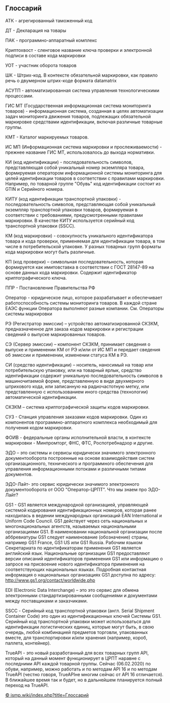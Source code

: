## Глоссарий

АТК - агрегированный таможенный код

ДТ - Декларация на товары

ПАК - программно-аппаратный комплекс

Криптохвост - сленговое название ключа проверки и электронной подписи в составе кода маркировки

УОТ - участник оборота товаров

ШК - Штрих-код. В контексте обязательной маркировки, как правило речь о двумерном штрих-коде формата datamatrix

АСУТП - автоматизированная система управления технологическими процессами.

ГИС МТ (Государственная информационная система мониторинга товаров) - информационная система, созданная в целях автоматизации задач мониторинга движения товаров, подлежащих обязательной маркировке средствами идентификации, включая различные товарные группы.

КМТ - Каталог маркируемых товаров.

ИС МП (Информационная система маркировки и прослеживаемости) - прежнее название ГИС МТ, использовалось до выхода нормативки.

КИ (код идентификации) - последовательность символов, представляющая собой уникальный номер экземпляра товара, формируемая оператором информационной системы мониторинга для целей идентификации товаров в соответствии с правилами маркировки. Например, по товарной группе "Обувь" код идентификации состоит из GTIN и Серийного номера.

КИТУ (код идентификации транспортной упаковки) - последовательность символов, представляющая собой уникальный экземпляр транспортной упаковки товаров, формируемая в соответствии с требованиями, предусмотренными правилами маркировки. В качестве КИТУ используется серийный код транспортной упаковки (SSCC).

КМ (код маркировки) - совокупность уникального идентификатора товара и кода проверки, применяемая для идентификации товара, в том числе в потребительской упаковке. У разных товарных групп форматы кода маркировки могут быть различные.

КП (код проверки) – символьная последовательность, которая формируется как имитовставка в соответствии с ГОСТ 28147-89 на основе данных кода маркировки. Содержит идентификатор криптографического ключа.

ППР - Постановление Правительства РФ

Оператор - юридическое лицо, которое разрабатывает и обеспечивает работоспособность системы мониторинга товаров. В каждой стране ЕАЭС функции Оператора выполняют разные компании. См. Операторы системы маркировки

РЭ (Регистратор эмиссии) – устройство автоматизированной СКЗКМ, предназначенное для заказа кодов маркировки и регистрации сведений о выпуске маркированных товаров.

СЭ (Сервер эмиссии) – компонент СКЗКМ, принимает сведения о выпуске и применении КМ от РЭ и/или от ИС МП и передает сведения об эмиссии и применении, изменении статуса КМ в РЭ.

СИ (средство идентификации) – носитель, наносимый на товар или потребительскую упаковку, или на товарный ярлык, средство идентификации содержит уникальную последовательность символов в машиночитаемой форме, представленную в виде двухмерного штрихового кода, или записанную на радиочастотную метку, или представленную с использованием иного средства (технологии) автоматической идентификации.

СКЗКМ – система криптографической защиты кодов маркировки.

СУЗ - Станция управления заказами кодов маркировки. Один из компонентов программно-аппаратного комплекса необходимый для получения кодом маркировки.

ФОИВ - федеральные органы исполнительной власти, в контексте маркировки - Минпромторг, ФНС, ФТС, Роспотребнадзор и другие.

ЭДО – это системы и сервисы юридически значимого электронного документооборота построенные на основе взаимодействия систем организационного, технического и программного обеспечения для управления информационными потоками и различными типами документов. 

ЭДО-Лайт- это сервис юридически значимого электронного документооборота от ООО "Оператор-ЦРПТ". Что мы знаем про ЭДО-Лайт?

GS1 - GS1 является международной организацией, управляющей системой кодирования идентификационных номеров, которая ранее находилась в ведении международных организаций EAN International и Uniform Code Council. GS1 действует через сеть национальных и многонациональных агентств, называемых национальными организациями GS1. В наименовании национальной организации после аббревиатуры GS1 следует наименование (обозначение) страны, например GS1 France, GS1 US или GS1 Russia. Рабочим языком Секретариата по идентификаторам применения GS1 является английский язык. Национальные организации GS1 предоставляют версии описаний идентификаторов применения GS1 или информацию о запросе на присвоение нового идентификатора применения на соответствующих национальных языках. Подробная контактная информация о национальных организациях GS1 доступна по адресу: http://www.gs1.org/contact/worldwide.php

EDI (Electronic Data Interchange) – это это сервис для обмена электронными стандартизированными сообщениями и документами между поставщиками и заказчиками. 

SSCC - Серийный код транспортной упаковки (англ. Serial Shipment Container Code) это один из идентификационных ключей Системы GS1. Серийный код транспортной упаковки может использоваться для идентификации логистических единиц, которые могут быть, в свою очередь, любой комбинацией предметов торговли, упакованных вместе, для транспортировки и/или хранения (например, короб, паллета, контейнер).

TrueAPI - это новый разработанный для всех товарных групп API, который на данный момент функционирует в ЦРПТ наравне с последними API каждой товарной группы. Сейчас (06.02.2020) по обуви, например, можно работать и по методам API 16 и по методам TrueAPI (честно говоря, TrueAPIне многим сейчас от API 16 отличается). В ближайшее время так и будет, но в дальнейшем планируется полный переход на TrueAPI.

[© ismp.wiki/index.php?title=Глоссарий](https://ismp.wiki/index.php?title=%D0%93%D0%BB%D0%BE%D1%81%D1%81%D0%B0%D1%80%D0%B8%D0%B9)